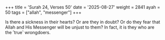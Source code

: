 +++
title = 'Surah 24, Verses 50'
date = '2025-08-27'
weight = 2841
ayah = 50
tags = ["allah", "messenger"]
+++

Is there a sickness in their hearts? Or are they in doubt? Or do they fear that Allah and His Messenger will be unjust to them? In fact, it is they who are the ˹true˺ wrongdoers.